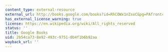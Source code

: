 ```yaml
---
content_type: external-resource
external_url: http://books.google.com/books?id=RhCOWx1nZsoC&pg=PAfrontcover
has_external_license_warning: true
license: https://en.wikipedia.org/wiki/All_rights_reserved
status: ''
title: Google Books
uid: 2b54ca73-8e92-493c-9751-0b4f1b6b92aa
wayback_url: ''
---
```

